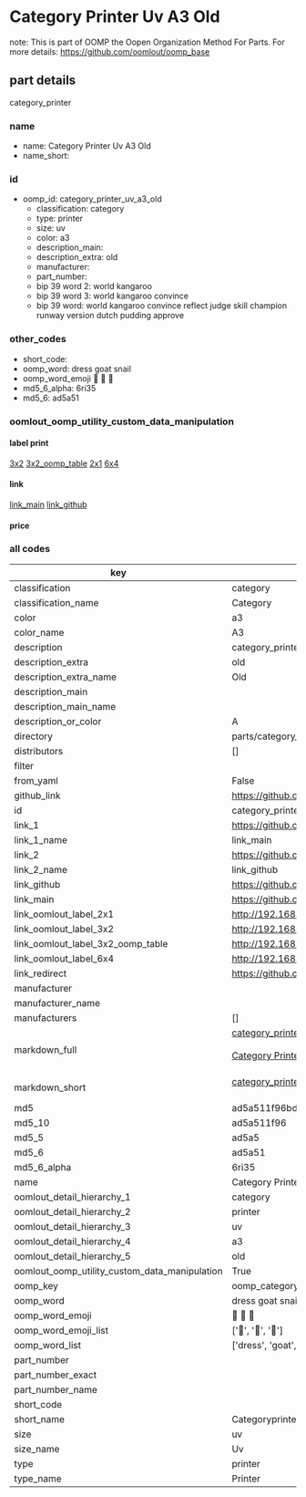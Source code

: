 # Category Printer Uv A3 Old  

note: This is part of OOMP the Oopen Organization Method For Parts. For more details: https://github.com/oomlout/oomp_base

##  part details
  



category_printer



### name
* name: Category Printer Uv A3 Old
* name_short: 
### id
* oomp_id: category_printer_uv_a3_old
  * classification: category
  * type: printer
  * size: uv
  * color: a3
  * description_main: 
  * description_extra: old
  * manufacturer: 
  * part_number: 
  * bip 39 word 2: world kangaroo
  * bip 39 word 3: world kangaroo convince
  * bip 39 word: world kangaroo convince reflect judge skill champion runway version dutch pudding approve

### other_codes
* short_code: 
* oomp_word: dress goat snail
* oomp_word_emoji :dress: :goat: :snail:
* md5_6_alpha: 6ri35
* md5_6: ad5a51






### oomlout_oomp_utility_custom_data_manipulation
#### label print
[3x2](http://192.168.1.245:1112/?label=oomp%206ri35)
[3x2_oomp_table](http://192.168.1.108:1112/?label=oomp%206ri35)
[2x1](http://192.168.1.242:1112/?label=oomp%206ri35)
[6x4](http://192.168.1.55:1112/?label=oomp%206ri35)    

#### link

[link_main](https://github.com/oomlout/oomlout_oomp_version_1_messy/tree/main/parts/category_printer_uv_a3_old) [link_github](https://github.com/oomlout/oomlout_oomp_version_1_messy/tree/main/parts/category_printer_uv_a3_old)                             

#### price







### all codes 
| key | value |  
| --- | --- |  
| classification | category |  
| classification_name | Category |  
| color | a3 |  
| color_name | A3 |  
| description | category_printer |  
| description_extra | old |  
| description_extra_name | Old |  
| description_main |  |  
| description_main_name |  |  
| description_or_color | A  |  
| directory | parts/category_printer_uv_a3_old |  
| distributors | [] |  
| filter |  |  
| from_yaml | False |  
| github_link | https://github.com/oomlout/oomlout_oomp_part_src/tree/main/parts/category_printer_uv_a3_old |  
| id | category_printer_uv_a3_old |  
| link_1 | https://github.com/oomlout/oomlout_oomp_version_1_messy/tree/main/parts/category_printer_uv_a3_old |  
| link_1_name | link_main |  
| link_2 | https://github.com/oomlout/oomlout_oomp_version_1_messy/tree/main/parts/category_printer_uv_a3_old |  
| link_2_name | link_github |  
| link_github | https://github.com/oomlout/oomlout_oomp_version_1_messy/tree/main/parts/category_printer_uv_a3_old |  
| link_main | https://github.com/oomlout/oomlout_oomp_version_1_messy/tree/main/parts/category_printer_uv_a3_old |  
| link_oomlout_label_2x1 | http://192.168.1.242:1112/?label=oomp%206ri35 |  
| link_oomlout_label_3x2 | http://192.168.1.245:1112/?label=oomp%206ri35 |  
| link_oomlout_label_3x2_oomp_table | http://192.168.1.108:1112/?label=oomp%206ri35 |  
| link_oomlout_label_6x4 | http://192.168.1.55:1112/?label=oomp%206ri35 |  
| link_redirect | https://github.com/oomlout/oomlout_oomp_version_1_messy/tree/main/parts/category_printer_uv_a3_old |  
| manufacturer |  |  
| manufacturer_name |  |  
| manufacturers | [] |  
| markdown_full | [category_printer_uv_a3_old](none)<br>[](none)<br>[Category Printer Uv A3 Old](none)<br><br> |  
| markdown_short | [category_printer_uv_a3_old](none)<br><br> |  
| md5 | ad5a511f96bd64c329bc5b425f1e67ed |  
| md5_10 | ad5a511f96 |  
| md5_5 | ad5a5 |  
| md5_6 | ad5a51 |  
| md5_6_alpha | 6ri35 |  
| name | Category Printer Uv A3 Old |  
| oomlout_detail_hierarchy_1 | category |  
| oomlout_detail_hierarchy_2 | printer |  
| oomlout_detail_hierarchy_3 | uv |  
| oomlout_detail_hierarchy_4 | a3 |  
| oomlout_detail_hierarchy_5 | old |  
| oomlout_oomp_utility_custom_data_manipulation | True |  
| oomp_key | oomp_category_printer_uv_a3_old |  
| oomp_word | dress goat snail |  
| oomp_word_emoji | :dress: :goat: :snail: |  
| oomp_word_emoji_list | [':dress:', ':goat:', ':snail:'] |  
| oomp_word_list | ['dress', 'goat', 'snail'] |  
| part_number |  |  
| part_number_exact |  |  
| part_number_name |  |  
| short_code |  |  
| short_name | Categoryprinter |  
| size | uv |  
| size_name | Uv |  
| type | printer |  
| type_name | Printer |  
